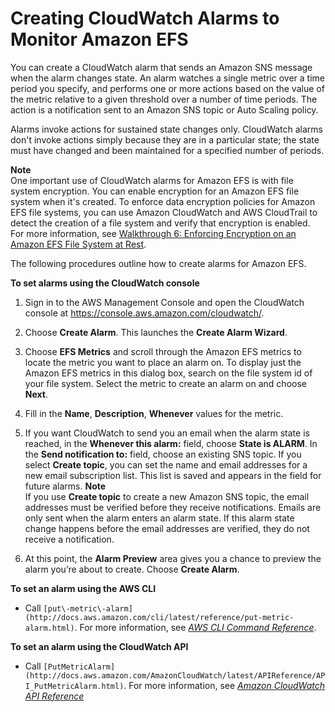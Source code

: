# Creating CloudWatch Alarms to Monitor Amazon EFS<a name="creating_alarms"></a>

You can create a CloudWatch alarm that sends an Amazon SNS message when the alarm changes state\. An alarm watches a single metric over a time period you specify, and performs one or more actions based on the value of the metric relative to a given threshold over a number of time periods\. The action is a notification sent to an Amazon SNS topic or Auto Scaling policy\.

Alarms invoke actions for sustained state changes only\. CloudWatch alarms don't invoke actions simply because they are in a particular state; the state must have changed and been maintained for a specified number of periods\. 

**Note**  
One important use of CloudWatch alarms for Amazon EFS is with file system encryption\. You can enable encryption for an Amazon EFS file system when it's created\. To enforce data encryption policies for Amazon EFS file systems, you can use Amazon CloudWatch and AWS CloudTrail to detect the creation of a file system and verify that encryption is enabled\. For more information, see [Walkthrough 6: Enforcing Encryption on an Amazon EFS File System at Rest](efs-enforce-encryption.md)\.

The following procedures outline how to create alarms for Amazon EFS\.

**To set alarms using the CloudWatch console**

1. Sign in to the AWS Management Console and open the CloudWatch console at [https://console\.aws\.amazon\.com/cloudwatch/](https://console.aws.amazon.com/cloudwatch/)\.

1.  Choose **Create Alarm**\. This launches the **Create Alarm Wizard**\. 

1. Choose **EFS Metrics** and scroll through the Amazon EFS metrics to locate the metric you want to place an alarm on\. To display just the Amazon EFS metrics in this dialog box, search on the file system id of your file system\. Select the metric to create an alarm on and choose **Next**\.

1.  Fill in the **Name**, **Description**, **Whenever** values for the metric\. 

1. If you want CloudWatch to send you an email when the alarm state is reached, in the **Whenever this alarm:** field, choose **State is ALARM**\. In the **Send notification to:** field, choose an existing SNS topic\. If you select **Create topic**, you can set the name and email addresses for a new email subscription list\. This list is saved and appears in the field for future alarms\.
**Note**  
 If you use **Create topic** to create a new Amazon SNS topic, the email addresses must be verified before they receive notifications\. Emails are only sent when the alarm enters an alarm state\. If this alarm state change happens before the email addresses are verified, they do not receive a notification\.

1.  At this point, the **Alarm Preview** area gives you a chance to preview the alarm you’re about to create\. Choose **Create Alarm**\. 

**To set an alarm using the AWS CLI**

+ Call `[put\-metric\-alarm](http://docs.aws.amazon.com/cli/latest/reference/put-metric-alarm.html)`\. For more information, see *[AWS CLI Command Reference](http://docs.aws.amazon.com/cli/latest/reference/)*\.

**To set an alarm using the CloudWatch API**

+ Call `[PutMetricAlarm](http://docs.aws.amazon.com/AmazonCloudWatch/latest/APIReference/API_PutMetricAlarm.html)`\. For more information, see *[Amazon CloudWatch API Reference](http://docs.aws.amazon.com/AmazonCloudWatch/latest/APIReference/)* 